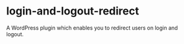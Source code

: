 # login-and-logout-redirect
A WordPress plugin which enables you to redirect users on login and logout.
